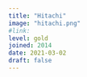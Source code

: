 ```yaml
---
title: "Hitachi"
image: "hitachi.png"
#link: 
level: gold
joined: 2014
date: 2021-03-02
draft: false
---
```

